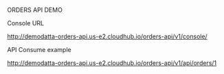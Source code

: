 ORDERS API DEMO

Console URL

http://demodatta-orders-api.us-e2.cloudhub.io/orders-api/v1/console/


API Consume example

http://demodatta-orders-api.us-e2.cloudhub.io/orders-api/v1/api/orders/1
